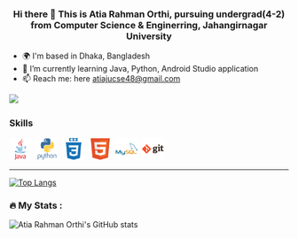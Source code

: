 ### <center> Hi there 👋 This is Atia Rahman Orthi, pursuing undergrad(4-2) from Computer Science & Enginerring, Jahangirnagar University</center>
   - 🌍  I'm based in Dhaka, Bangladesh
   - 🌱 I’m currently learning Java, Python, Android Studio application
   - 📫 Reach me: here atiajucse48@gmail.com

![](https://komarev.com/ghpvc/?username=Atia1999&color=green&style=flat-square&label=PROFILE+VIEWS)
### Skills
<div>
  <img src="https://github.com/devicons/devicon/blob/master/icons/java/java-original-wordmark.svg" title="Java" alt="Java" width="40" height="40"/>&nbsp;
    <img src="https://github.com/devicons/devicon/blob/master/icons/python/python-original-wordmark.svg" title="Python" alt="Python" width="40" height="40"/>&nbsp;
  <img src="https://github.com/devicons/devicon/blob/master/icons/css3/css3-plain-wordmark.svg"  title="CSS3" alt="CSS" width="40" height="40"/>&nbsp;
  <img src="https://github.com/devicons/devicon/blob/master/icons/html5/html5-original.svg" title="HTML5" alt="HTML" width="40" height="40"/>&nbsp;
  <img src="https://github.com/devicons/devicon/blob/master/icons/mysql/mysql-original-wordmark.svg" title="MySQL"  alt="MySQL" width="40" height="40"/>&nbsp;
  <img src="https://github.com/devicons/devicon/blob/master/icons/git/git-original-wordmark.svg" title="Git" **alt="Git" width="40" height="40"/>
</div>

---
[![Top Langs](https://github-readme-stats.vercel.app/api/top-langs/?username=Atia1999)](https://github.com/anuraghazra/github-readme-stats) 
### :fire: My Stats :
![Atia Rahman Orthi's GitHub stats](https://github-readme-stats.vercel.app/api?username=Atia1999&show_icons=true&theme=radical)



<!--
**Atia1999/Atia1999** is a ✨ _special_ ✨ repository because its `README.md` (this file) appears on your GitHub profile.

Here are some ideas to get you started:

- 🔭 I’m currently working on ...
- 🌱 I’m currently learning ...
- 👯 I’m looking to collaborate on ...
- 🤔 I’m looking for help with ...
- 💬 Ask me about ...
- 📫 How to reach me: ...
- 😄 Pronouns: ...
- ⚡ Fun fact: ...
-->
